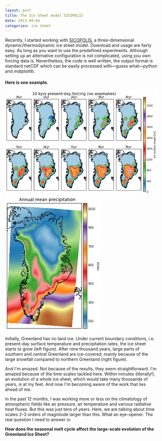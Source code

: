 ```yaml
---
layout: post
title: The Ice Sheet model SICOPOLIS
date: 2013-09-04
categories: ice sheet
---
```


Recently, I started working with [SICOPOLIS](http://sicopolis.greveweb.net/), a three-dimensional dynamic/thermodynamic ice sheet model.
Download and usage are fairly easy.
As long as you want to use the predefined experiments.
Although setting up an alternative configuration is not complicated, using you own forcing data is.
Nevertheless, the code is well written, the output format is standard netCDF which can be easily processed with&mdash;guess what&mdash;_python_ and _matplotlib_.

#### Here is one example.
![ice height](/assets/sico.png)
![precipitation](/assets/sico_precip.png)

Initially, Greenland has no land ice. Under current boundary conditions, i.e. present-day surface temperature and precipitation rates, the ice sheet starts to grow (left figure).
After nine thousand years, large parts of southern and central Greenland are ice-covered, mainly because of the large snowfall compared to northern Greenland (right figure).

And I'm amazed.
Not because of the results, they seem straightforward.
I'm amazed because of the time scales tackled here.
Within minutes (literally!), an evolution of a whole ice sheet, which would take many thousands of years, is at my feet.
And now I'm becoming aware of the work that lies ahead of me.

In the past 12 months, I was working more or less on the climatology of atmospheric fields like air pressure, air temperature and various radiative heat fluxes.
But this was just tens of years.
Here, we are talking about time scales 2&ndash;3 orders of magnitude larger than this.
What an eye-opener.
The real question I need to answer is:

__How does the seasonal melt cycle affect the large-scale evolution of the Greenland Ice Sheet?__
